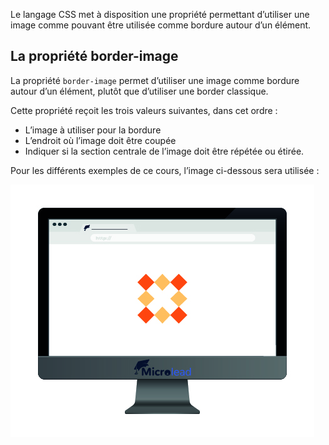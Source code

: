 Le langage CSS met à disposition une propriété permettant d’utiliser une image comme pouvant être utilisée comme bordure autour d’un élément.

## La propriété border-image

La propriété ```border-image``` permet d’utiliser une image comme bordure autour d’un élément, plutôt que d’utiliser une border classique.

Cette propriété reçoit les trois valeurs suivantes, dans cet ordre :

- L’image à utiliser pour la bordure
- L’endroit où l’image doit être coupée
- Indiquer si la section centrale de l’image doit être répétée ou étirée. 

Pour les différents exemples de ce cours, l’image ci-dessous sera utilisée :

![Image de base servant de modèle pour ce cours](images/image2.jpg)